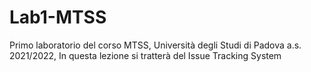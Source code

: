 # Lab1-MTSS
Primo laboratorio del corso MTSS, Università degli Studi di Padova a.s. 2021/2022,
In questa lezione si tratterà del Issue Tracking System
